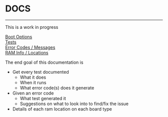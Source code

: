# DOCS
---

This is a work in progress

[Boot Options](boot_options.md)<br>
[Tests](tests.md)<br>
[Error Codes / Messages](error_codes.md)<br>
[RAM Info / Locations](ram.md)<br>

The end goal of this documentation is
* Get every test documented
  * What it does
  * When it runs
  * What error code(s) does it generate
* Given an error code
  * What test generated it
  * Suggestions on what to look into to find/fix the issue
* Details of each ram location on each board type
